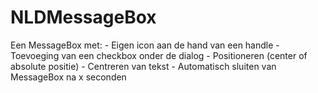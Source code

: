 # NLDMessageBox
Een MessageBox met: - Eigen icon aan de hand van een handle - Toevoeging van een checkbox onder de dialog - Positioneren (center of absolute positie) - Centreren van tekst - Automatisch sluiten van MessageBox na x seconden
